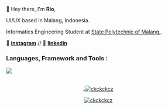 👋 Hey there, I'm **Rio**,

UI/UX based in Malang, Indonesia. 

Informatics Engineering Student at [State Polytechnic of Malang.](https://www.instagram.com/polinema_campus/).

📱 **[instagram](https://instagram.com/ckckckcz/)** // 🥋 **[linkedin](https://www.linkedin.com/in/riovaldorahman/)**

<h3>Languages, Framework and Tools :</h3>
<a href="https://skillicons.dev">
  <img align="center" src="https://skillicons.dev/icons?i=java,html,css,javascript,git,mysql,figma,vscode,nextjs,npm,npx" /
</a>
<br>
<br>

<p align="center">&nbsp;<img align="center" src="https://github-readme-stats.vercel.app/api?username=ckckckcz&show_icons=true&locale=en" alt="ckckckcz" /></p>

<p align="center"><img align="center" src="https://github-readme-streak-stats.herokuapp.com/?user=ckckckcz&" alt="ckckckcz" /></p>
